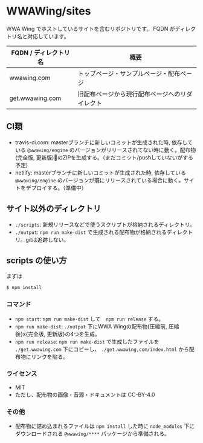 WWAWing/sites
============

WWA Wing でホストしているサイトを含むリポジトリです。
FQDN がディレクトリ名と対応しています。

| FQDN / ディレクトリ名 | 概要 |
| --------------------- | ---- |
| wwawing.com           | トップページ・サンプルページ・配布ページ |
| get.wwawing.com       | 旧配布ページから現行配布ページへのリダイレクト |

## CI類
- travis-ci.com: masterブランチに新しいコミットが生成された時, 依存している `@wwawing/engine` のバージョンがリリースされてない時に動く。配布物(完全版, 更新版)のZIPを生成する。（まだコミット/pushしていないがする予定)
- netlify: masterブランチに新しいコミットが生成された時, 依存している　`@wwawing/engine` のバージョンが既にリリースされている場合に動く。サイトをデプロイする。（準備中）

## サイト以外のディレクトリ
- `./scripts`: 新規リリースなどで使うスクリプトが格納されるディレクトリ。
- `./output`: `npm run make-dist` で生成される配布物が格納されるディレクトリ。gitは追跡しない。

## scripts の使い方
まずは

``` sh
$ npm install
```

### コマンド
- `npm start`: `npm run make-dist` して　`npm run release` する。
- `npm run make-dist`: `./output` 下にWWA Wingの配布物{圧縮前, 圧縮後}x{完全版, 更新版}の4つを生成。
- `npm run release`: `npm run make-dist` で生成したファイルを `./get.wwawing.com` 下にコピーし、 `./get.wwawing,com/index.html` から配布物にリンクを貼る。

### ライセンス
- MIT
- ただし、配布物の画像・音源・ドキュメントは CC-BY-4.0

### その他
- 配布物に詰め込まれるファイルは `npm install` した時に `node_modules` 下にダウンロードされる `@wwawing/****` パッケージから準備される。